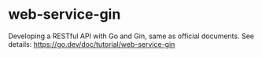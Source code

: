 # web-service-gin
Developing a RESTful API with Go and Gin, same as official documents. See details: https://go.dev/doc/tutorial/web-service-gin
